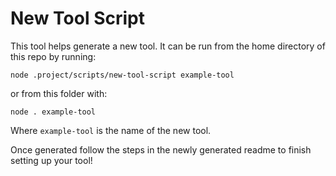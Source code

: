 # New Tool Script

This tool helps generate a new tool. It can be run from the home directory of this repo by running:
```
node .project/scripts/new-tool-script example-tool
```
or from this folder with:
```
node . example-tool
```

Where `example-tool` is the name of the new tool.

Once generated follow the steps in the newly generated readme to finish setting up your tool!